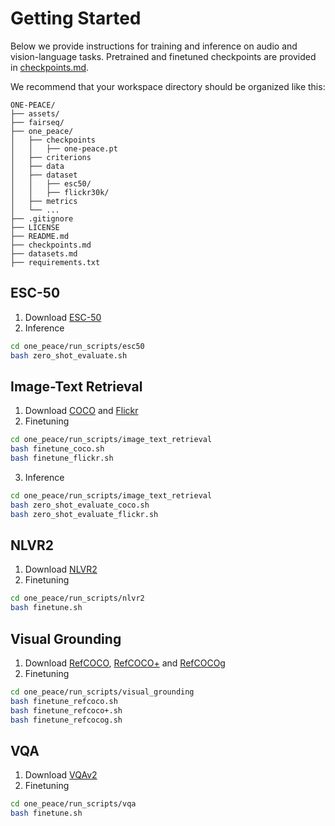 # Getting Started

Below we provide instructions for training and inference on audio and vision-language tasks.
Pretrained and finetuned checkpoints are provided in [checkpoints.md](../checkpoints.md).

We recommend that your workspace directory should be organized like this:
```
ONE-PEACE/
├── assets/
├── fairseq/
├── one_peace/
│   ├── checkpoints
│   │   ├── one-peace.pt
│   ├── criterions
│   ├── data
│   ├── dataset
│   │   ├── esc50/
│   │   ├── flickr30k/
│   ├── metrics
│   └── ...
├── .gitignore
├── LICENSE
├── README.md
├── checkpoints.md
├── datasets.md
├── requirements.txt
```

## ESC-50
1. Download [ESC-50](http://one-peace-shanghai.oss-accelerate.aliyuncs.com/one_peace_datasets/esc50.zip)
2. Inference
```bash
cd one_peace/run_scripts/esc50
bash zero_shot_evaluate.sh
```

## Image-Text Retrieval
1. Download [COCO](http://one-peace-shanghai.oss-accelerate.aliyuncs.com/one_peace_datasets/mscoco.zip) and [Flickr](http://one-peace-shanghai.oss-accelerate.aliyuncs.com/one_peace_datasets/flickr30k.zip)
2. Finetuning
```bash
cd one_peace/run_scripts/image_text_retrieval
bash finetune_coco.sh
bash finetune_flickr.sh
```
3. Inference
```bash
cd one_peace/run_scripts/image_text_retrieval
bash zero_shot_evaluate_coco.sh
bash zero_shot_evaluate_flickr.sh
```

## NLVR2
1. Download [NLVR2](http://one-peace-shanghai.oss-accelerate.aliyuncs.com/one_peace_datasets/nlvr2.zip)
2. Finetuning
```bash
cd one_peace/run_scripts/nlvr2
bash finetune.sh
```

## Visual Grounding
1. Download [RefCOCO](http://one-peace-shanghai.oss-accelerate.aliyuncs.com/one_peace_datasets/refcoco.zip), [RefCOCO+](http://one-peace-shanghai.oss-accelerate.aliyuncs.com/one_peace_datasets/refcoco%2B.zip) and [RefCOCOg](http://one-peace-shanghai.oss-accelerate.aliyuncs.com/one_peace_datasets/refcocog.zip)
2. Finetuning
```bash
cd one_peace/run_scripts/visual_grounding
bash finetune_refcoco.sh
bash finetune_refcoco+.sh
bash finetune_refcocog.sh
```

## VQA
1. Download [VQAv2](http://one-peace-shanghai.oss-accelerate.aliyuncs.com/one_peace_datasets/vqa.zip)
2. Finetuning
```bash
cd one_peace/run_scripts/vqa
bash finetune.sh
```





